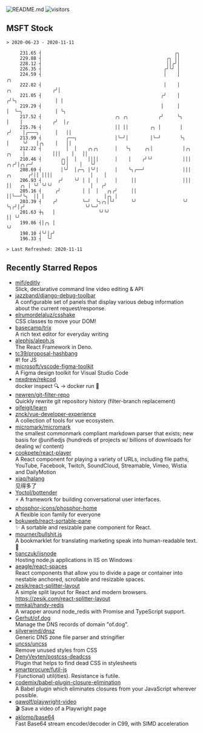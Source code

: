 ![README.md](https://github.com/Gerhut/Gerhut/workflows/README.md/badge.svg)
![visitors](https://visitors.vercel.app/Gerhut/Gerhut?token=8cf69d1f6813d272ef062726b6070c9be4ff72038cfe5a7ded7384a8da65d866)

## MSFT Stock

```
> 2020-06-23 - 2020-11-11

     231.65 ┤                                                 ╭╮                                                 
     229.88 ┤                                              ╭╮ ││                                                 
     228.12 ┤                                              ││╭╯│                                                 
     226.35 ┤                                             ╭╯╰╯ │                                                 
     224.59 ┤                                             │    │                                            ╭╮   
     222.82 ┤                                             │    │                          ╭╮               ╭╯│   
     221.05 ┤                                            ╭╯    │                         ╭╯╰╮              │ │   
     219.29 ┤                                            │     │                         │  ╰─╮            │ ╰╮  
     217.52 ┤                           ╭╮ ╭╮           ╭╯     ╰╮                        │    │           ╭╯  │╭ 
     215.76 ┤                           ││ ││        ╭╮ │       │                       ╭╯    │╭───╮      │   ││ 
     213.99 ┤         ╭──╮              │╰─╯│        │╰─╯       ╰╮                      │     ╰╯   │╭╮    │   ││ 
     212.22 ┤         │  │    ╭╮╭╮      │   ╰╮     ╭╮│           │╭╮              ╭╮    │          │││    │   ││ 
     210.46 ┤       ╭╮│  │    ││││      │    │    ╭╯╰╯           │││           ╭╮╭╯│╭╮╭─╯          ╰╯│    │   ╰╯ 
     208.69 ┤       │╰╯  │╭─╮ │╰╯│      │    ╰╮╭──╯              │││  ╭╮      ╭╯││ ││││              │    │      
     206.93 ┤      ╭╯    ╰╯ │ │  │      │     ││                 │││  ││   ╭╮ │ ╰╯ ╰╯╰╯              │   ╭╯      
     205.16 ┤     ╭╯        │ │  │   ╭╮╭╯     ││                 ││╰──╯╰╮  ││ │                      │╭╮ │       
     203.39 ┤    ╭╯         ╰─╯  ╰╮╭╮│╰╯      ╰╯                 ╰╯     ╰╮╭╯│╭╯                      ╰╯╰─╯       
     201.63 ┼╮   │                ╰╯╰╯                                   ││ ╰╯                                   
     199.86 ┤│╭╮ │                                                       ╰╯                                      
     198.10 ┤╰╯│╭╯                                                                                               
     196.33 ┤  ╰╯                                                                                                

> Last Refreshed: 2020-11-11
```

## Recently Starred Repos

- [mifi/editly](https://github.com/mifi/editly)  
  Slick, declarative command line video editing & API
- [jazzband/django-debug-toolbar](https://github.com/jazzband/django-debug-toolbar)  
  A configurable set of panels that display various debug information about the current request/response.
- [elrumordelaluz/csshake](https://github.com/elrumordelaluz/csshake)  
  CSS classes to move your DOM!
- [basecamp/trix](https://github.com/basecamp/trix)  
  A rich text editor for everyday writing
- [alephjs/aleph.js](https://github.com/alephjs/aleph.js)  
  The React Framework in Deno.
- [tc39/proposal-hashbang](https://github.com/tc39/proposal-hashbang)  
  #! for JS
- [microsoft/vscode-figma-toolkit](https://github.com/microsoft/vscode-figma-toolkit)  
   A Figma design toolkit for Visual Studio Code
- [nexdrew/rekcod](https://github.com/nexdrew/rekcod)  
  docker inspect :mag: → docker run :runner:
- [newren/git-filter-repo](https://github.com/newren/git-filter-repo)  
  Quickly rewrite git repository history (filter-branch replacement)
- [qifeigit/learn](https://github.com/qifeigit/learn)  
- [znck/vue-developer-experience](https://github.com/znck/vue-developer-experience)  
  A collection of tools for vue ecosystem.
- [micromark/micromark](https://github.com/micromark/micromark)  
  the smallest commonmark compliant markdown parser that exists; new basis for @unifiedjs (hundreds of projects w/ billions of downloads for dealing w/ content)
- [cookpete/react-player](https://github.com/cookpete/react-player)  
  A React component for playing a variety of URLs, including file paths, YouTube, Facebook, Twitch, SoundCloud, Streamable, Vimeo, Wistia and DailyMotion
- [xiaq/halang](https://github.com/xiaq/halang)  
  见得多了
- [Yoctol/bottender](https://github.com/Yoctol/bottender)  
  ⚡️ A framework for building conversational user interfaces.
- [phosphor-icons/phosphor-home](https://github.com/phosphor-icons/phosphor-home)  
  A flexible icon family for everyone
- [bokuweb/react-sortable-pane](https://github.com/bokuweb/react-sortable-pane)  
  :sparkles: A sortable and resizable pane component for React.
- [mourner/bullshit.js](https://github.com/mourner/bullshit.js)  
  A bookmarklet for translating marketing speak into human-readable text. :poop:
- [tjanczuk/iisnode](https://github.com/tjanczuk/iisnode)  
  Hosting node.js applications in IIS on Windows
- [aeagle/react-spaces](https://github.com/aeagle/react-spaces)  
  React components that allow you to divide a page or container into nestable anchored, scrollable and resizable spaces.
- [zesik/react-splitter-layout](https://github.com/zesik/react-splitter-layout)  
  A simple split layout for React and modern browsers. https://zesik.com/react-splitter-layout
- [mmkal/handy-redis](https://github.com/mmkal/handy-redis)  
  A wrapper around node_redis with Promise and TypeScript support.
- [Gerhut/of.dog](https://github.com/Gerhut/of.dog)  
  Manage the DNS records of domain "of.dog".
- [silverwind/dnsz](https://github.com/silverwind/dnsz)  
  Generic DNS zone file parser and stringifier
- [uncss/uncss](https://github.com/uncss/uncss)  
  Remove unused styles from CSS
- [DenyVeyten/postcss-deadcss](https://github.com/DenyVeyten/postcss-deadcss)  
  Plugin that helps to find dead CSS in stylesheets
- [smartprocure/futil-js](https://github.com/smartprocure/futil-js)  
  F(unctional) util(ities). Resistance is futile.
- [codemix/babel-plugin-closure-elimination](https://github.com/codemix/babel-plugin-closure-elimination)  
  A Babel plugin which eliminates closures from your JavaScript wherever possible.
- [qawolf/playwright-video](https://github.com/qawolf/playwright-video)  
  🎬 Save a video of a Playwright page
- [aklomp/base64](https://github.com/aklomp/base64)  
  Fast Base64 stream encoder/decoder in C99, with SIMD acceleration
